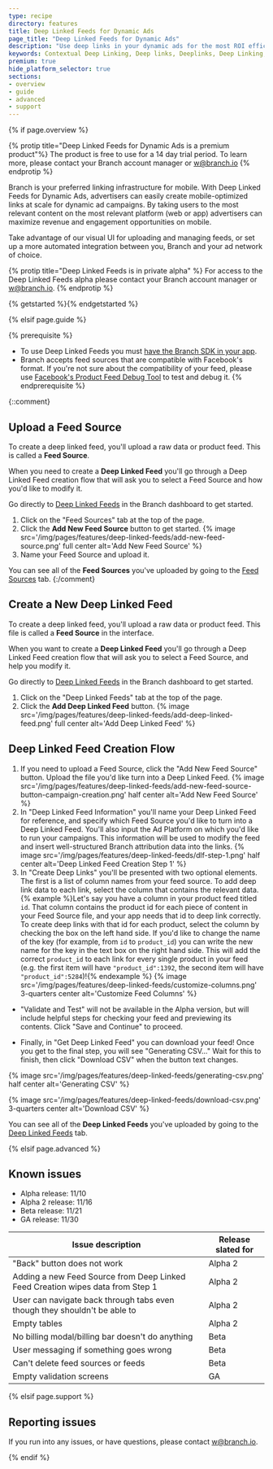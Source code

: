 ```yaml
---
type: recipe
directory: features
title: Deep Linked Feeds for Dynamic Ads
page_title: "Deep Linked Feeds for Dynamic Ads"
description: "Use deep links in your dynamic ads for the most ROI efficient in mobile advertising"
keywords: Contextual Deep Linking, Deep links, Deeplinks, Deep Linking, Deeplinking, Deferred Deep Linking, Deferred Deeplinking, Google App Indexing, Google App Invites, Apple Universal Links, Android App Links, Apple Spotlight Search, Facebook App Links, AppLinks, Deepviews, Deep views, Dashboard, iOS9
premium: true
hide_platform_selector: true
sections:
- overview
- guide
- advanced
- support
---
```


{% if page.overview %}

{% protip title="Deep Linked Feeds for Dynamic Ads is a premium product"%}
The product is free to use for a 14 day trial period. To learn more, please contact your Branch account manager or [w@branch.io](mailto:w@branch.io)
{% endprotip %}

Branch is your preferred linking infrastructure for mobile. With Deep Linked Feeds for Dynamic Ads, advertisers can easily create mobile-optimized links at scale for dynamic ad campaigns. By taking users to the most relevant content on the most relevant platform (web or app) advertisers can maximize revenue and engagement opportunities on mobile.

Take advantage of our visual UI for uploading and managing feeds, or set up a more automated integration between you, Branch and your ad network of choice.

{% protip title="Deep Linked Feeds is in private alpha" %}
For access to the Deep Linked Feeds alpha please contact your Branch account manager or [w@branch.io](mailto:w@branch.io).
{% endprotip %}

{% getstarted %}{% endgetstarted %}

{% elsif page.guide %}

{% prerequisite %}
- To use Deep Linked Feeds you must [have the Branch SDK in your app](../getting-started/sdk-integration-guide/guide/).
- Branch accepts feed sources that are compatible with Facebook's format. If you're not sure about the compatibility of your feed, please use [Facebook's Product Feed Debug Tool](https://business.facebook.com/ads/product_feed/debug) to test and debug it.
{% endprerequisite %}

{::comment}
## Upload a Feed Source

To create a deep linked feed, you'll upload a raw data or product feed. This is called a **Feed Source**. 

When you need to create a **Deep Linked Feed** you'll go through a Deep Linked Feed creation flow that will ask you to select a Feed Source and how you'd like to modify it. 

Go directly to [Deep Linked Feeds](http://dashboard.branch.io/ads) in the Branch dashboard to get started.

1. Click on the "Feed Sources" tab at the top of the page.
1. Click the **Add New Feed Source** button to get started. {% image src='/img/pages/features/deep-linked-feeds/add-new-feed-source.png' full center alt='Add New Feed Source' %}
1. Name your Feed Source and upload it.

You can see all of the **Feed Sources** you've uploaded by going to the [Feed Sources](http://dashboard.branch.io/ads/feedsources) tab.
{:/comment}

## Create a New Deep Linked Feed

To create a deep linked feed, you'll upload a raw data or product feed. This file is called a **Feed Source** in the interface.

When you want to create a **Deep Linked Feed** you'll go through a Deep Linked Feed creation flow that will ask you to select a Feed Source, and help you modify it. 

Go directly to [Deep Linked Feeds](http://dashboard.branch.io/ads) in the Branch dashboard to get started.

1. Click on the "Deep Linked Feeds" tab at the top of the page.
1. Click the **Add Deep Linked Feed** button. {% image src='/img/pages/features/deep-linked-feeds/add-deep-linked-feed.png' full center alt='Add Deep Linked Feed' %}

## Deep Linked Feed Creation Flow

1. If you need to upload a Feed Source, click the "Add New Feed Source" button. Upload the file you'd like turn into a Deep Linked Feed.
{% image src='/img/pages/features/deep-linked-feeds/add-new-feed-source-button-campaign-creation.png' half center alt='Add New Feed Source' %}
1. In "Deep Linked Feed Information" you'll name your Deep Linked Feed for reference, and specify which Feed Source you'd like to turn into a Deep Linked Feed. You'll also input the Ad Platform on which you'd like to run your campaigns. This information will be used to modify the feed and insert well-structured Branch attribution data into the links.
{% image src='/img/pages/features/deep-linked-feeds/dlf-step-1.png' half center alt='Deep Linked Feed Creation Step 1' %}
1. In "Create Deep Links" you'll be presented with two optional elements. The first is a list of column names from your feed source. To add deep link data to each link, select the column that contains the relevant data. 
{% example %}Let's say you have a column in your product feed titled `id`. That column contains the product id for each piece of content in your Feed Source file, and your app needs that id to deep link correctly. To create deep links with that id for each product, select the column by checking the box on the left hand side. If you'd like to change the name of the key (for example, from `id` to `product_id`) you can write the new name for the key in the text box on the right hand side. This will add the correct `product_id` to each link for every single product in your feed (e.g. the first item will have `"product_id":1392`, the second item will have `"product_id":5284`)!{% endexample %}
{% image src='/img/pages/features/deep-linked-feeds/customize-columns.png' 3-quarters center alt='Customize Feed Columns' %}

- "Validate and Test" will not be available in the Alpha version, but will include helpful steps for checking your feed and previewing its contents. Click "Save and Continue" to proceed. 

- Finally, in "Get Deep Linked Feed" you can download your feed! Once you get to the final step, you will see "Generating CSV..." Wait for this to finish, then click "Download CSV" when the button text changes.

{% image src='/img/pages/features/deep-linked-feeds/generating-csv.png' half center alt='Generating CSV' %}

{% image src='/img/pages/features/deep-linked-feeds/download-csv.png' 3-quarters center alt='Download CSV' %}

You can see all of the **Deep Linked Feeds** you've uploaded by going to the [Deep Linked Feeds](http://dashboard.branch.io/ads/deeplinkedfeeds) tab.

{% elsif page.advanced %}

## Known issues

- Alpha release: 11/10
- Alpha 2 release: 11/16
- Beta release: 11/21
- GA release: 11/30

Issue description | Release slated for
--- | ---
"Back" button does not work | Alpha 2
Adding a new Feed Source from Deep Linked Feed Creation wipes data from Step 1 | Alpha 2
User can navigate back through tabs even though they shouldn't be able to | Alpha 2
Empty tables | Alpha 2
No billing modal/billing bar doesn't do anything | Beta
User messaging if something goes wrong | Beta
Can't delete feed sources or feeds | Beta
Empty validation screens | GA

{% elsif page.support %}

## Reporting issues
If you run into any issues, or have questions, please contact [w@branch.io](mailto:w@branch.io).

{% endif %}